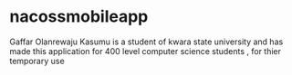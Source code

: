 nacossmobileapp
===============
Gaffar Olanrewaju Kasumu is a student of kwara state university and has made this application for 400 level computer science students , for thier temporary use

